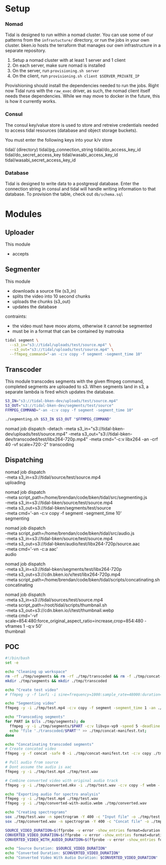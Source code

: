 # Setup

### Nomad

Tidal is designed to run within a nomad cluster. You can use some of our patterns from the `infrastucture/` directory, or run the jobs in your own cluster. bken.io hosts the terraform that manages our own infrastructure in a separate repository.

1. Setup a nomad cluster with at least 1 server and 1 client
2. On each server, make sure nomad is installed
3. On the server, run `provisioning.sh server`
4. On the client, run `provisioning.sh client $SERVER_PRIVATE_IP`

Provishioning should install the dependencies needed to run the jobs. Right now Tidal runs with the `raw_exec` driver, as such, the nomad client itself needs these dependencies. While we may move to docker in the future, this is how it currently works.

### Consul

The consul key/value store is used to store and retreive credentials needed to access tidal resources (database and object storage buckets).

You must enter the following keys into your k/v store

tidal/ (directory)
tidal/pg_connection_string
tidal/do_access_key_id
tidal/do_secret_access_key
tidal/wasabi_access_key_id
tidal/wasabi_secret_access_key_id

### Database

Tidal is designed to write data to a postgresql database. Enter the connection string in consul and tidal will handle writing information to that database. To provision the table, check out `db/schema.sql`

# Modules

## Uploader

This module

- accepts 

## Segmenter

This module

- downloads a source file (s3_in)
- splits the video into 10 second chunks
- uploads the chunks (s3_out)
- updates the database

contraints:

- the video must have moov atoms, otherwise it cannot be segmented
- must be in a format that can be contained by matroska

```bash
tidal segment \
  --s3_in="s3://tidal/uploads/test/source.mp4" \
  --s3_out="s3://tidal/uploads/test/source.mp4" \
  --ffmpeg_command="-an -c:v copy -f segment -segment_time 10"
```

## Transcoder

This module transcodes segments with the given ffmpeg command, completed segments are uploaded to s3. When segments land in s3, a separate lambda is fired which updates the database.

```bash
S3_IN="s3://tidal-bken-dev/uploads/test/source.mp4"
S3_OUT="s3://tidal-bken-dev/segments/test/source"
FFMPEG_COMMAND="-an -c:v copy -f segment -segment_time 10"

./segmenting.sh $S3_IN $S3_OUT "$FFMPEG_COMMAND"
```

nomad job dispatch -detach -meta s3_in="s3://tidal-bken-dev/uploads/test/source.mp4" -meta s3_out="s3://tidal-bken-dev/transcoded/test/libx264-720p.mp4" -meta cmd="-c:v libx264 -an -crf 40 -vf scale=720:-2" transcoding

## Dispatching

nomad job dispatch \
  -meta s3_in=s3://tidal/source/test/source.mp4 \
  uploading

nomad job dispatch \
  -meta script_path=/home/brendan/code/bken/tidal/src/segmenting.js \
  -meta s3_in=s3://tidal-bken/source/test/source.mp4 \
  -meta s3_out=s3://tidal-bken/segments/test/source \
  -meta cmd='-an -c:v copy -f segment -segment_time 10' \
  segmenting

nomad job dispatch \
  -meta script_path=/home/brendan/code/bken/tidal/src/audio.js \
  -meta s3_in=s3://tidal-bken/source/test/source.mp4 \
  -meta s3_out=s3://tidal-bken/audio/test/libx264-720p/source.aac \
  -meta cmd='-vn -c:a aac' \
  audio

nomad job dispatch \
  -meta s3_in=s3://tidal-bken/segments/test/libx264-720p \
  -meta s3_out=s3://cdn.bken.io/v/test/libx264-720p.mp4 \
  -meta script_path=/home/brendan/code/bken/tidal/scripts/concatinating.sh \
  concatinating

nomad job dispatch \
  -meta s3_in=s3://tidal/sources/test/source.mp4 \
  -meta script_path=/root/tidal/scripts/thumbnail.sh \
  -meta s3_out=s3://cdn.bken.io/i/test/thumbnail.webp \
  -meta cmd='-vf scale=854:480:force_original_aspect_ratio=increase,crop=854:480 -vframes 1 -q:v 50' \
  thumbnail

## POC

```sh
#!/bin/bash
set -e

echo "Cleaning up workspace"
rm -rf ./tmp/segments && rm -rf ./tmp/transcoded && rm -f ./tmp/concat-manifest.txt
mkdir ./tmp/segments && mkdir ./tmp/transcoded

echo "Create test video"
# ffmpeg -y -f lavfi -i sine=frequency=1000:sample_rate=48000:duration=60 -f lavfi -i testsrc=duration=60:size=1280x720:rate=60 test.mp4

echo "Segmenting video"
ffmpeg -y -i ./tmp/test.mp4 -c:v copy -f segment -segment_time 1 -an ./tmp/segments/%06d.mkv

echo "Transcoding segments"
for PART in $(ls ./tmp/segments); do
  ffmpeg -y -i ./tmp/segments/$PART -c:v libvpx-vp9 -speed 5 -deadline realtime -b:v 0 -crf 30 -vf scale=832:-2 ./tmp/transcoded/$PART;
  echo "file './transcoded/$PART'" >> ./tmp/concat-manifest.txt;
done

echo "Concatinating transcoded segments"
# Create concated video
ffmpeg -y -f concat -safe 0 -i ./tmp/concat-manifest.txt -c:v copy ./tmp/converted.mkv;

# Pull audio from source
# Dont assume the audio is aac
ffmpeg -y -i ./tmp/test.mp4 ./tmp/test.wav

# Combine converted video with original audio track
ffmpeg -y -i ./tmp/converted.mkv -i ./tmp/test.wav -c:v copy -f webm - | ffmpeg -y -i - -c copy ./tmp/converted-with-audio.webm

echo "Exporting audio for spectro analysis"
ffmpeg -y -i ./tmp/test.mp4 ./tmp/test.wav
ffmpeg -y -i ./tmp/converted-with-audio.webm ./tmp/converted.wav

echo "Creating spectrograms"
sox ./tmp/test.wav -n spectrogram -Y 400 -c "Input file" -o ./tmp/test.png
sox ./tmp/converted.wav -n spectrogram -Y 400 -c "Concat file" -o ./tmp/converted.png

SOURCE_VIDEO_DURATION=$(ffprobe -v error -show_entries format=duration -of default=noprint_wrappers=1:nokey=1 ./tmp/test.mp4)
CONVERTED_VIDEO_DURATION=$(ffprobe -v error -show_entries format=duration -of default=noprint_wrappers=1:nokey=1 ./tmp/converted.mkv)
CONVERTED_VIDEO_WITH_AUDIO_DURATION=$(ffprobe -v error -show_entries format=duration -of default=noprint_wrappers=1:nokey=1 ./tmp/converted-with-audio.webm)

echo "Source Duration: $SOURCE_VIDEO_DURATION"
echo "Converted Duration: $CONVERTED_VIDEO_DURATION"
echo "Converted Video With Audio Duration: $CONVERTED_VIDEO_DURATION"
```